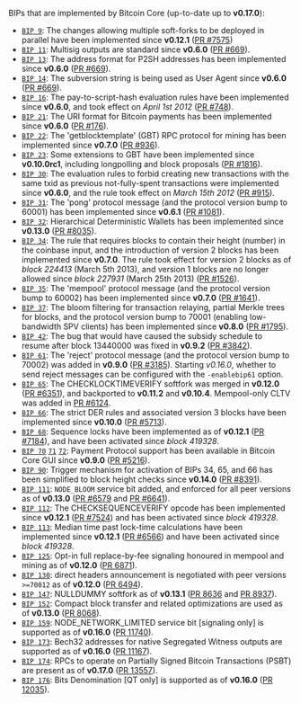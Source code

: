 BIPs that are implemented by Bitcoin Core (up-to-date up to **v0.17.0**):

* [`BIP 9`](https://github.com/bitcoin/bips/blob/master/bip-0009.mediawiki): The changes allowing multiple soft-forks to be deployed in parallel have been implemented since **v0.12.1**  ([PR #7575](https://github.com/bitcoin/bitcoin/pull/7575))
* [`BIP 11`](https://github.com/bitcoin/bips/blob/master/bip-0011.mediawiki): Multisig outputs are standard since **v0.6.0** ([PR #669](https://github.com/bitcoin/bitcoin/pull/669)).
* [`BIP 13`](https://github.com/bitcoin/bips/blob/master/bip-0013.mediawiki): The address format for P2SH addresses has been implemented since **v0.6.0** ([PR #669](https://github.com/bitcoin/bitcoin/pull/669)).
* [`BIP 14`](https://github.com/bitcoin/bips/blob/master/bip-0014.mediawiki): The subversion string is being used as User Agent since **v0.6.0** ([PR #669](https://github.com/bitcoin/bitcoin/pull/669)).
* [`BIP 16`](https://github.com/bitcoin/bips/blob/master/bip-0016.mediawiki): The pay-to-script-hash evaluation rules have been implemented since **v0.6.0**, and took effect on *April 1st 2012* ([PR #748](https://github.com/bitcoin/bitcoin/pull/748)).
* [`BIP 21`](https://github.com/bitcoin/bips/blob/master/bip-0021.mediawiki): The URI format for Bitcoin payments has been implemented since **v0.6.0** ([PR #176](https://github.com/bitcoin/bitcoin/pull/176)).
* [`BIP 22`](https://github.com/bitcoin/bips/blob/master/bip-0022.mediawiki): The 'getblocktemplate' (GBT) RPC protocol for mining has been implemented since **v0.7.0** ([PR #936](https://github.com/bitcoin/bitcoin/pull/936)).
* [`BIP 23`](https://github.com/bitcoin/bips/blob/master/bip-0023.mediawiki): Some extensions to GBT have been implemented since **v0.10.0rc1**, including longpolling and block proposals ([PR #1816](https://github.com/bitcoin/bitcoin/pull/1816)).
* [`BIP 30`](https://github.com/bitcoin/bips/blob/master/bip-0030.mediawiki): The evaluation rules to forbid creating new transactions with the same txid as previous not-fully-spent transactions were implemented since **v0.6.0**, and the rule took effect on *March 15th 2012* ([PR #915](https://github.com/bitcoin/bitcoin/pull/915)).
* [`BIP 31`](https://github.com/bitcoin/bips/blob/master/bip-0031.mediawiki): The 'pong' protocol message (and the protocol version bump to 60001) has been implemented since **v0.6.1** ([PR #1081](https://github.com/bitcoin/bitcoin/pull/1081)).
* [`BIP 32`](https://github.com/bitcoin/bips/blob/master/bip-0032.mediawiki): Hierarchical Deterministic Wallets has been implemented since **v0.13.0** ([PR #8035](https://github.com/bitcoin/bitcoin/pull/8035)).
* [`BIP 34`](https://github.com/bitcoin/bips/blob/master/bip-0034.mediawiki): The rule that requires blocks to contain their height (number) in the coinbase input, and the introduction of version 2 blocks has been implemented since **v0.7.0**. The rule took effect for version 2 blocks as of *block 224413* (March 5th 2013), and version 1 blocks are no longer allowed since *block 227931* (March 25th 2013) ([PR #1526](https://github.com/bitcoin/bitcoin/pull/1526)).
* [`BIP 35`](https://github.com/bitcoin/bips/blob/master/bip-0035.mediawiki): The 'mempool' protocol message (and the protocol version bump to 60002) has been implemented since **v0.7.0** ([PR #1641](https://github.com/bitcoin/bitcoin/pull/1641)).
* [`BIP 37`](https://github.com/bitcoin/bips/blob/master/bip-0037.mediawiki): The bloom filtering for transaction relaying, partial Merkle trees for blocks, and the protocol version bump to 70001 (enabling low-bandwidth SPV clients) has been implemented since **v0.8.0** ([PR #1795](https://github.com/bitcoin/bitcoin/pull/1795)).
* [`BIP 42`](https://github.com/bitcoin/bips/blob/master/bip-0042.mediawiki): The bug that would have caused the subsidy schedule to resume after block 13440000 was fixed in **v0.9.2** ([PR #3842](https://github.com/bitcoin/bitcoin/pull/3842)).
* [`BIP 61`](https://github.com/bitcoin/bips/blob/master/bip-0061.mediawiki): The 'reject' protocol message (and the protocol version bump to 70002) was added in **v0.9.0** ([PR #3185](https://github.com/bitcoin/bitcoin/pull/3185)). Starting *v0.16.0*, whether to send reject messages can be configured with the `-enablebip61` option.
* [`BIP 65`](https://github.com/bitcoin/bips/blob/master/bip-0065.mediawiki): The CHECKLOCKTIMEVERIFY softfork was merged in **v0.12.0** ([PR #6351](https://github.com/bitcoin/bitcoin/pull/6351)), and backported to **v0.11.2** and **v0.10.4**. Mempool-only CLTV was added in [PR #6124](https://github.com/bitcoin/bitcoin/pull/6124).
* [`BIP 66`](https://github.com/bitcoin/bips/blob/master/bip-0066.mediawiki): The strict DER rules and associated version 3 blocks have been implemented since **v0.10.0** ([PR #5713](https://github.com/bitcoin/bitcoin/pull/5713)).
* [`BIP 68`](https://github.com/bitcoin/bips/blob/master/bip-0068.mediawiki): Sequence locks have been implemented as of **v0.12.1**  ([PR #7184](https://github.com/bitcoin/bitcoin/pull/7184)), and have been activated since *block 419328*.
* [`BIP 70`](https://github.com/bitcoin/bips/blob/master/bip-0070.mediawiki) [`71`](https://github.com/bitcoin/bips/blob/master/bip-0071.mediawiki) [`72`](https://github.com/bitcoin/bips/blob/master/bip-0072.mediawiki): Payment Protocol support has been available in Bitcoin Core GUI since **v0.9.0** ([PR #5216](https://github.com/bitcoin/bitcoin/pull/5216)).
* [`BIP 90`](https://github.com/bitcoin/bips/blob/master/bip-0090.mediawiki): Trigger mechanism for activation of BIPs 34, 65, and 66 has been simplified to block height checks since **v0.14.0** ([PR #8391](https://github.com/bitcoin/bitcoin/pull/8391)).
* [`BIP 111`](https://github.com/bitcoin/bips/blob/master/bip-0111.mediawiki): `NODE_BLOOM` service bit added, and enforced for all peer versions as of **v0.13.0** ([PR #6579](https://github.com/bitcoin/bitcoin/pull/6579) and [PR #6641](https://github.com/bitcoin/bitcoin/pull/6641)).
* [`BIP 112`](https://github.com/bitcoin/bips/blob/master/bip-0112.mediawiki): The CHECKSEQUENCEVERIFY opcode has been implemented since **v0.12.1** ([PR #7524](https://github.com/bitcoin/bitcoin/pull/7524)) and has been activated since *block 419328*.
* [`BIP 113`](https://github.com/bitcoin/bips/blob/master/bip-0113.mediawiki): Median time past lock-time calculations have been implemented since **v0.12.1** ([PR #6566](https://github.com/bitcoin/bitcoin/pull/6566)) and have been activated since *block 419328*.
* [`BIP 125`](https://github.com/bitcoin/bips/blob/master/bip-0125.mediawiki): Opt-in full replace-by-fee signaling honoured in mempool and mining as of **v0.12.0** ([PR 6871](https://github.com/bitcoin/bitcoin/pull/6871)).
* [`BIP 130`](https://github.com/bitcoin/bips/blob/master/bip-0130.mediawiki): direct headers announcement is negotiated with peer versions `>=70012` as of **v0.12.0** ([PR 6494](https://github.com/bitcoin/bitcoin/pull/6494)).
* [`BIP 147`](https://github.com/bitcoin/bips/blob/master/bip-0147.mediawiki): NULLDUMMY softfork as of **v0.13.1** ([PR 8636](https://github.com/bitcoin/bitcoin/pull/8636) and [PR 8937](https://github.com/bitcoin/bitcoin/pull/8937)).
* [`BIP 152`](https://github.com/bitcoin/bips/blob/master/bip-0152.mediawiki): Compact block transfer and related optimizations are used as of **v0.13.0** ([PR 8068](https://github.com/bitcoin/bitcoin/pull/8068)).
* [`BIP 159`](https://github.com/bitcoin/bips/blob/master/bip-0159.mediawiki): NODE_NETWORK_LIMITED service bit [signaling only] is supported as of **v0.16.0** ([PR 11740](https://github.com/bitcoin/bitcoin/pull/11740)).
* [`BIP 173`](https://github.com/bitcoin/bips/blob/master/bip-0173.mediawiki): Bech32 addresses for native Segregated Witness outputs are supported as of **v0.16.0** ([PR 11167](https://github.com/bitcoin/bitcoin/pull/11167)).
* [`BIP 174`](https://github.com/bitcoin/bips/blob/master/bip-0174.mediawiki): RPCs to operate on Partially Signed Bitcoin Transactions (PSBT) are present as of **v0.17.0** ([PR 13557](https://github.com/bitcoin/bitcoin/pull/13557)).
* [`BIP 176`](https://github.com/bitcoin/bips/blob/master/bip-0176.mediawiki): Bits Denomination [QT only] is supported as of **v0.16.0** ([PR 12035](https://github.com/bitcoin/bitcoin/pull/12035)).
